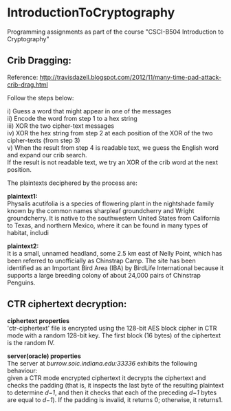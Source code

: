 # IntroductionToCryptography
Programming assignments as part of the course "CSCI-B504 Introduction to Cryptography"

## Crib Dragging:
Reference: http://travisdazell.blogspot.com/2012/11/many-time-pad-attack-crib-drag.html

Follow the steps below:

i)   Guess a word that might appear in one of the messages<br>
ii)  Encode the word from step 1 to a hex string<br>
iii) XOR the two cipher-text messages<br>
iv)  XOR the hex string from step 2 at each position of the XOR of the two cipher-texts (from step 3)<br>
v)   When the result from step 4 is readable text, we guess the English word and expand our crib search.<br>
     If the result is not readable text, we try an XOR of the crib word at the next position.<br>
     
The plaintexts deciphered by the process are:

**plaintext1:**<br>
Physalis acutifolia is a species of flowering plant in the nightshade family known by the common names sharpleaf groundcherry and Wright groundcherry. It is native to the southwestern United States from California to Texas, and northern Mexico, where it can be found in many types of habitat, includi

**plaintext2:**<br>
It is a small, unnamed headland, some 2.5 km east of Nelly Point, which has been referred to unofficially as Chinstrap Camp. The site has been identified as an Important Bird Area (IBA) by BirdLife International because it supports a large breeding colony of about 24,000 pairs of Chinstrap Penguins.

## CTR ciphertext decryption:
**ciphertext properties**<br>
'ctr-ciphertext' file is encrypted using the 128-bit AES block cipher in CTR mode with a random 128-bit key. The first block (16 bytes) of the ciphertext is the random IV.

**server(oracle) properties**<br>
The server at *burrow.soic.indiana.edu:33336* exhibits the following behaviour:<br>
given a CTR mode encrypted ciphertext it decrypts the ciphertext and checks the padding (that is, it inspects the last byte of the resulting plaintext to determine *d−1*, and then it checks that each of the preceding *d−1* bytes are equal to *d−1*). If the padding is invalid, it returns 0; otherwise, it returns1.


